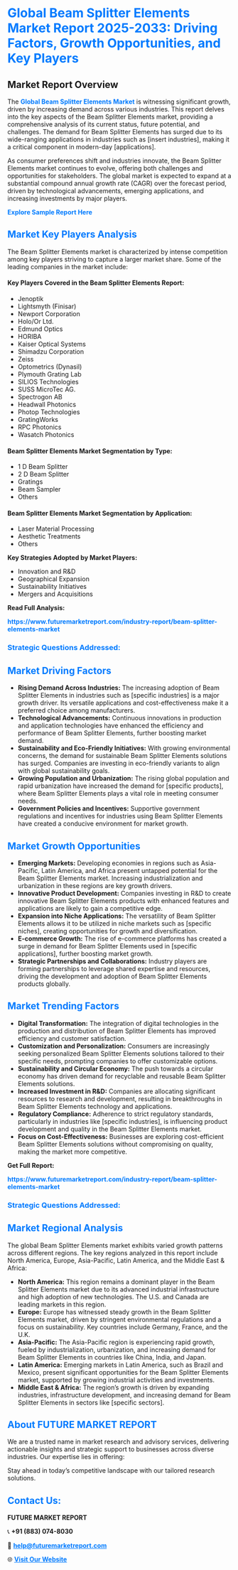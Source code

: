 <h1 style="color: #007BFF;">Global Beam Splitter Elements Market Report 2025-2033: Driving Factors, Growth Opportunities, and Key Players</h1>

<section id="overview">
<h2>Market Report Overview</h2>
<p>The <a href="https://www.futuremarketreport.com/industry-report/beam-splitter-elements-market" style="color: #007BFF; text-decoration: none;"><strong>Global Beam Splitter Elements Market</strong></a> is witnessing significant growth, driven by increasing demand across various industries. This report delves into the key aspects of the Beam Splitter Elements market, providing a comprehensive analysis of its current status, future potential, and challenges. The demand for Beam Splitter Elements has surged due to its wide-ranging applications in industries such as [insert industries], making it a critical component in modern-day [applications].</p>
<p>As consumer preferences shift and industries innovate, the Beam Splitter Elements market continues to evolve, offering both challenges and opportunities for stakeholders. The global market is expected to expand at a substantial compound annual growth rate (CAGR) over the forecast period, driven by technological advancements, emerging applications, and increasing investments by major players.</p>
</section>

<section id="overview">
<p><a href="https://www.futuremarketreport.com/request-sample/reportId=81306" style="color: #007BFF; text-decoration: none;"><strong>Explore Sample Report Here</strong></a></p>
</section>

<section id="key-players">
<h2 style="color: #007BFF;">Market Key Players Analysis</h2>
<p>The Beam Splitter Elements market is characterized by intense competition among key players striving to capture a larger market share. Some of the leading companies in the market include:</p>
<h4>Key Players Covered in the Beam Splitter Elements Report:</h4>
<ul><li>Jenoptik</li><li>Lightsmyth (Finisar)</li><li>Newport Corporation</li><li>Holo/Or Ltd.</li><li>Edmund Optics</li><li>HORIBA</li><li>Kaiser Optical Systems</li><li>Shimadzu Corporation</li><li>Zeiss</li><li>Optometrics (Dynasil)</li><li>Plymouth Grating Lab</li><li>SILIOS Technologies</li><li>SUSS MicroTec AG.</li><li>Spectrogon AB</li><li>Headwall Photonics</li><li>Photop Technologies</li><li>GratingWorks</li><li>RPC Photonics</li><li>Wasatch Photonics</li></ul>
<h4>Beam Splitter Elements Market Segmentation by Type:</h4>
<ul><li>1 D Beam Splitter</li><li>2 D Beam Splitter</li><li>Gratings</li><li>Beam Sampler</li><li>Others</li></ul>

<h4>Beam Splitter Elements Market Segmentation by Application:</h4>
<ul><li>Laser Material Processing</li><li>Aesthetic Treatments</li><li>Others</li></ul>
<p><strong>Key Strategies Adopted by Market Players:</strong></p>
<ul>
<li>Innovation and R&D</li>
<li>Geographical Expansion</li>
<li>Sustainability Initiatives</li>
<li>Mergers and Acquisitions</li>
</ul>
</section>

<section>
<p><strong>Read Full Analysis: </strong></p><a href="https://www.futuremarketreport.com/industry-report/beam-splitter-elements-market" style="color: #007BFF; text-decoration: none;"><strong>https://www.futuremarketreport.com/industry-report/beam-splitter-elements-market</strong></a>
<h3 style="color: #007BFF;">Strategic Questions Addressed:</h3>
</section>

<section id="driving-factors">
<h2 style="color: #007BFF;">Market Driving Factors</h2>
<ul>
<li><strong>Rising Demand Across Industries:</strong> The increasing adoption of Beam Splitter Elements in industries such as [specific industries] is a major growth driver. Its versatile applications and cost-effectiveness make it a preferred choice among manufacturers.</li>
<li><strong>Technological Advancements:</strong> Continuous innovations in production and application technologies have enhanced the efficiency and performance of Beam Splitter Elements, further boosting market demand.</li>
<li><strong>Sustainability and Eco-Friendly Initiatives:</strong> With growing environmental concerns, the demand for sustainable Beam Splitter Elements solutions has surged. Companies are investing in eco-friendly variants to align with global sustainability goals.</li>
<li><strong>Growing Population and Urbanization:</strong> The rising global population and rapid urbanization have increased the demand for [specific products], where Beam Splitter Elements plays a vital role in meeting consumer needs.</li>
<li><strong>Government Policies and Incentives:</strong> Supportive government regulations and incentives for industries using Beam Splitter Elements have created a conducive environment for market growth.</li>
</ul>
</section>

<section id="growth-opportunities">
<h2 style="color: #007BFF;">Market Growth Opportunities</h2>
<ul>
<li><strong>Emerging Markets:</strong> Developing economies in regions such as Asia-Pacific, Latin America, and Africa present untapped potential for the Beam Splitter Elements market. Increasing industrialization and urbanization in these regions are key growth drivers.</li>
<li><strong>Innovative Product Development:</strong> Companies investing in R&D to create innovative Beam Splitter Elements products with enhanced features and applications are likely to gain a competitive edge.</li>
<li><strong>Expansion into Niche Applications:</strong> The versatility of Beam Splitter Elements allows it to be utilized in niche markets such as [specific niches], creating opportunities for growth and diversification.</li>
<li><strong>E-commerce Growth:</strong> The rise of e-commerce platforms has created a surge in demand for Beam Splitter Elements used in [specific applications], further boosting market growth.</li>
<li><strong>Strategic Partnerships and Collaborations:</strong> Industry players are forming partnerships to leverage shared expertise and resources, driving the development and adoption of Beam Splitter Elements products globally.</li>
</ul>
</section>

<section id="trending-factors">
<h2 style="color: #007BFF;">Market Trending Factors</h2>
<ul>
<li><strong>Digital Transformation:</strong> The integration of digital technologies in the production and distribution of Beam Splitter Elements has improved efficiency and customer satisfaction.</li>
<li><strong>Customization and Personalization:</strong> Consumers are increasingly seeking personalized Beam Splitter Elements solutions tailored to their specific needs, prompting companies to offer customizable options.</li>
<li><strong>Sustainability and Circular Economy:</strong> The push towards a circular economy has driven demand for recyclable and reusable Beam Splitter Elements solutions.</li>
<li><strong>Increased Investment in R&D:</strong> Companies are allocating significant resources to research and development, resulting in breakthroughs in Beam Splitter Elements technology and applications.</li>
<li><strong>Regulatory Compliance:</strong> Adherence to strict regulatory standards, particularly in industries like [specific industries], is influencing product development and quality in the Beam Splitter Elements market.</li>
<li><strong>Focus on Cost-Effectiveness:</strong> Businesses are exploring cost-efficient Beam Splitter Elements solutions without compromising on quality, making the market more competitive.</li>
</ul>
</section>

<section>
<p><strong>Get Full Report: </strong></p><a href="https://www.futuremarketreport.com/industry-report/beam-splitter-elements-market" style="color: #007BFF; text-decoration: none;"><strong>https://www.futuremarketreport.com/industry-report/beam-splitter-elements-market</strong></a>
<h3 style="color: #007BFF;">Strategic Questions Addressed:</h3>
</section>


<section id="regional-analysis">
<h2 style="color: #007BFF;">Market Regional Analysis</h2>
<p>The global Beam Splitter Elements market exhibits varied growth patterns across different regions. The key regions analyzed in this report include North America, Europe, Asia-Pacific, Latin America, and the Middle East & Africa:</p>
<ul>
<li><strong>North America:</strong> This region remains a dominant player in the Beam Splitter Elements market due to its advanced industrial infrastructure and high adoption of new technologies. The U.S. and Canada are leading markets in this region.</li>
<li><strong>Europe:</strong> Europe has witnessed steady growth in the Beam Splitter Elements market, driven by stringent environmental regulations and a focus on sustainability. Key countries include Germany, France, and the U.K.</li>
<li><strong>Asia-Pacific:</strong> The Asia-Pacific region is experiencing rapid growth, fueled by industrialization, urbanization, and increasing demand for Beam Splitter Elements in countries like China, India, and Japan.</li>
<li><strong>Latin America:</strong> Emerging markets in Latin America, such as Brazil and Mexico, present significant opportunities for the Beam Splitter Elements market, supported by growing industrial activities and investments.</li>
<li><strong>Middle East & Africa:</strong> The region’s growth is driven by expanding industries, infrastructure development, and increasing demand for Beam Splitter Elements in sectors like [specific sectors].</li>
</ul>
</section>

<footer>
<h2 style="color: #007BFF;">About FUTURE MARKET REPORT</h2>
<p>We are a trusted name in market research and advisory services, delivering actionable insights and strategic support to businesses across diverse industries. Our expertise lies in offering:</p>

<p>Stay ahead in today’s competitive landscape with our tailored research solutions.</p>

<h2 style="color: #007BFF;">Contact Us:</h2>
<p><strong>FUTURE MARKET REPORT</strong></p>
<p>📞 <strong>+91 (883) 074-8030</strong></p>
<p>📧 <strong><a href="mailto:help@futuremarketreport.com" style="color: #007BFF;">help@futuremarketreport.com</a></strong></p>
<p>🌐 <strong><a href="https://www.futuremarketreport.com/" style="color: #007BFF;">Visit Our Website</a></strong></p>
</footer>